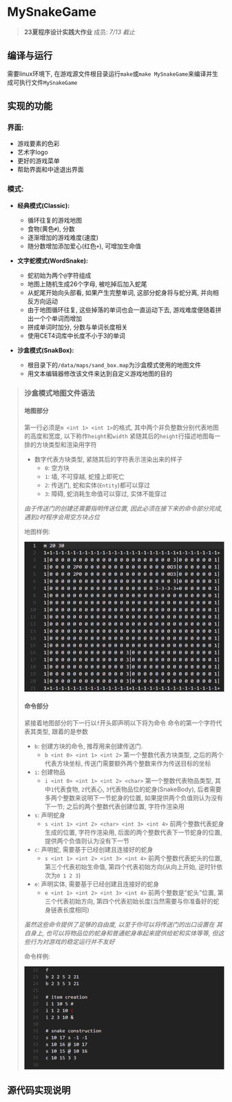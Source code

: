 # MySnakeGame

> **23夏程序设计实践大作业**
> 成员:
> *7/13 截止*

## 编译与运行

需要linux环境下, 在游戏源文件根目录运行``make``或``make MySnakeGame``来编译并生成可执行文件``MySnakeGame``

## 实现的功能

### 界面:

- 游戏要素的色彩
- 艺术字logo
- 更好的游戏菜单
- 帮助界面和中途退出界面

### 模式:

- **经典模式(Classic):**
  - 循环往复的游戏地图
  - 食物(黄色``#``), 分数
  - 逐渐增加的游戏难度(速度)
  - 随分数增加添加爱心(红色``+``), 可增加生命值

- **文字蛇模式(WordSnake):**
  - 蛇初始为两个``@``字符组成
  - 地图上随机生成26个字母, 被吃掉后加入蛇尾
  - 从蛇尾开始向头部看, 如果产生完整单词, 这部分蛇身将与蛇分离, 并向相反方向运动
  - 由于地图循环往复, 这些掉落的单词也会一直运动下去, 游戏难度便随着拼出一个个单词而增加
  - 拼成单词时加分, 分数与单词长度相关
  - 使用CET4词库中长度不小于3的单词

- **沙盒模式(SnakBox):**
  - 根目录下的``/data/maps/sand_box.map``为沙盒模式使用的地图文件
  - 用文本编辑器修改该文件来达到自定义游戏地图的目的

> ### 沙盒模式地图文件语法
>
> #### 地图部分
> 
> 第一行必须是``m <int 1> <int 1>``的格式, 其中两个非负整数分别代表地图的高度和宽度, 以下称作``height``和``width``
> 紧随其后的``height``行描述地图每一排的方块类型和渲染用字符
> - 数字代表方块类型, 紧随其后的字符表示渲染出来的样子
>   - ``0``: 空方块
>   - ``1``: 墙, 不可穿越, 蛇撞上即死亡
>   - ``2``: 传送门, 蛇和实体(``Entity``)都可以穿过 
>   - ``3``: 障碍, 蛇消耗生命值可以穿过, 实体不能穿过
>
> *由于传送门的创建还需要指明传送位置, 因此必须在接下来的命令部分完成, 遇到``2``时程序会用空方块占位*
>
> 地图样例:
> 
> ![mapfile_example](data/mapfile_example.png "地图样例")
>
> #### 命令部分
>
> 紧接着地图部分的下一行以``f``开头即声明以下将为命令
> 命令的第一个字符代表其类型, 跟着的是参数
>
> - ``b``: 创建方块的命令, 推荐用来创建传送门.
>   - ``b <int 0> <int 1> <int 2>`` 第一个整数代表方块类型, 之后的两个代表方块坐标, 传送门需要额外两个整数来作为传送目标的坐标
> - ``i``: 创建物品
>   - ``i <int 0> <int 1> <int 2> <char>`` 第一个整数代表物品类型, 其中``1``代表食物, ``2``代表心, ``3``代表物品位的蛇身(SnakeBody), 后者需要多两个整数来说明下一节蛇身的位置, 如果提供两个负值则认为没有下一节; 之后的两个整数代表创建位置, 字符作渲染用
> - ``s``: 声明蛇身
>   - ``s <int 1> <int 2> <char> <int 3> <int 4>`` 前两个整数代表蛇身生成的位置, 字符作渲染用, 后面的两个整数代表下一节蛇身的位置, 提供两个负值则认为没有下一节
> - ``c``: 声明蛇, 需要基于已经创建且连接好的蛇身
>   - ``s <int 1> <int 2> <int 3> <int 4>`` 前两个整数代表蛇头的位置, 第三个代表初始生命值, 第四个代表初始方向(从向上开始, 逆时针依次为``0 1 2 3``)
> - ``e``: 声明实体, 需要基于已经创建且连接好的蛇身
>   - ``e <int 1> <int 2> <int 3> <int 4>`` 前两个整数是"蛇头"位置, 第三个代表初始方向, 第四个代表初始长度(当然需要与你准备好的蛇身链表长度相同)
>
> *虽然这些命令提供了足够的自由度, 以至于你可以将传送门的出口设置在
其自身上, 也可以将物品位的蛇身和普通蛇身串起来提供给蛇和实体等等, 但这些行为对游戏的稳定运行并不友好*
> 
> 命令样例:
> 
> ![command_example](data/command_example.png "命令示例")
> 

## 源代码实现说明


